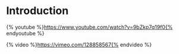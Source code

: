 # Introduction



{% youtube %}https://www.youtube.com/watch?v=9bZkp7q19f0{% endyoutube %}

{% video %}https://vimeo.com/128858567{% endvideo %}